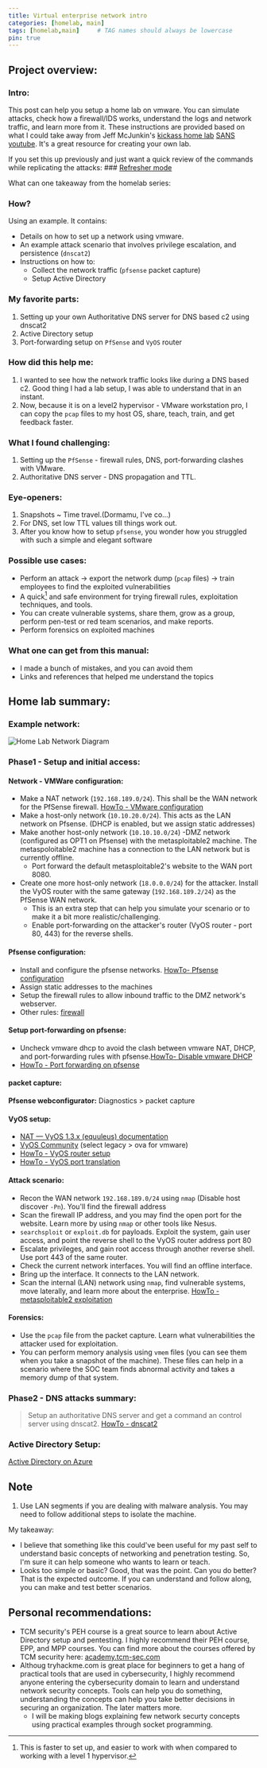 ```yaml
---
title: Virtual enterprise network intro
categories: [homelab, main]
tags: [homelab,main]     # TAG names should always be lowercase
pin: true
---
```

## Project overview:
### Intro:
This post can help you setup a home lab on vmware. You can simulate attacks, check how a firewall/IDS works, understand the logs and network traffic, and learn more from it. These instructions are provided based on what I could take away from Jeff McJunkin's [kickass home lab](http://bit.ly/kickasslab) [SANS youtube](https://youtu.be/uzqwoufhwyk). It's a great resource for creating your own lab.

If you set this up previously and just want a quick review of the commands while replicating the attacks: ### [Refresher mode](/posts/quick_version)

What can one takeaway from the homelab series:


### How?
Using an example. It contains:
- Details on how to set up a network using vmware.
- An example attack scenario that involves privilege escalation, and persistence (`dnscat2`)
- Instructions on how to:
	- Collect the network traffic (`pfsense` packet capture)
	- Setup Active Directory

### My favorite parts:
1. Setting up your own Authoritative DNS server for DNS based c2 using dnscat2
2. Active Directory setup
3. Port-forwarding setup on `PfSense` and `VyOS` router

### How did this help me:
1. I wanted to see how the network traffic looks like during a DNS based c2. Good thing I had a lab setup, I was able to understand that in an instant. 
2. Now, because it is on a level2 hypervisor - VMware workstation pro, I can copy the `pcap` files to my host OS, share, teach, train, and get feedback faster.

### What I found challenging:
1. Setting up the `PfSense` - firewall rules, DNS, port-forwarding clashes with VMware.
2. Authoritative DNS server - DNS propagation and TTL.

### Eye-openers:
1. Snapshots ~ Time travel.(Dormamu, I've co...)
2. For DNS, set low TTL values till things work out. 
3. After you know how to setup `pfsense`, you wonder how you struggled with such a simple and elegant software

### Possible use cases:
- Perform an attack -> export the network dump (`pcap` files) -> train employees to find the exploited vulnerabilities
- A quick[^1] and safe environment for trying firewall rules, exploitation techniques, and tools.
- You can create vulnerable systems, share them, grow as a group, perform pen-test or red team scenarios, and make reports.
- Perform forensics on exploited machines

### What one can get from this manual:
- I made a bunch of mistakes, and you can avoid them
- Links and references that helped me understand the topics

## Home lab summary:

### Example network:
![Home Lab Network Diagram](/assets/img/home_lab_nw.png)

### Phase1 - Setup and initial access:
#### Network - VMWare configuration:
- Make a NAT network (`192.168.189.0/24`). This shall be the WAN network for the PfSense firewall. [HowTo - VMware configuration](/posts/vmware_configuration)
- Make a host-only network (`10.10.20.0/24`). This acts as the LAN network on Pfsense. (DHCP is enabled, but we assign static addresses)
- Make another host-only network (`10.10.10.0/24`) -DMZ network (configured as OPT1 on Pfsense) with the metasploitable2 machine. The metaspoloitable2 machine has a connection to the LAN network but is currently offline.
	- Port forward the default metasploitable2's website to the WAN port 8080.
- Create one more host-only network (`18.0.0.0/24`) for the attacker. Install the VyOS router with the same gateway (`192.168.189.2/24`) as the PfSense WAN network.
	- This is an extra step that can help you simulate your scenario or to make it a bit more realistic/challenging.
	- Enable port-forwarding on the attacker's router (VyOS router - port 80, 443) for the reverse shells. 

#### Pfsense configuration:
- Install and configure the pfsense networks. [HowTo- Pfsense configuration](/posts/pfsense_configuration)
- Assign static addresses to the machines
- Setup the firewall rules to allow inbound traffic to the DMZ network's webserver.
- Other rules: [firewall](/posts/pfsense_configuration/#firewall-rules)

#### Setup port-forwarding on pfsense:
- Uncheck vmware dhcp to avoid the clash between vmware NAT, DHCP, and port-forwarding rules with pfsense.[HowTo- Disable vmware DHCP](/posts/vmware_configuration/#vmware-settings)
- [HowTo - Port forwarding on pfsense](/posts/pfsense_configuration/#port-forwarding)

#### packet capture:
**Pfsense webconfigurator:** Diagnostics > packet capture

#### VyOS setup:
- [NAT — VyOS 1.3.x (equuleus) documentation](https://docs.vyos.io/en/equuleus/configuration/nat/index.html)
- [VyOS Community](https://vyos.net/get/) (select legacy > ova for vmware)
- [HowTo - VyOS router setup](/posts/vyos_setup)
- [HowTo - VyOS port translation](/posts/vyos_setup/#vyos-router-port-translation)

#### Attack scenario:
- Recon the WAN network `192.168.189.0/24` using `nmap` (Disable host discover `-Pn`). You'll find the firewall address
- Scan the firewall IP address, and you may find the open port for the website. Learn more by using `nmap` or other tools like Nesus.
- `searchsploit` or `exploit.db` for payloads. Exploit the system, gain user access, and point the reverse shell to the VyOS router address port 80
- Escalate privileges, and gain root access through another reverse shell. Use port 443 of the same router.
- Check the current network interfaces. You will find an offline interface.
- Bring up the interface. It connects to the LAN network.
- Scan the internal (LAN) network using `nmap`, find vulnerable systems, move laterally, and learn more about the enterprise. [HowTo - metasploitable2 exploitation](/posts/quick_version)

#### Forensics:
- Use the `pcap` file from the packet capture. Learn what vulnerabilities the attacker used for exploitation.
- You can perform memory analysis using `vmem` files (you can see them when you take a snapshot of the machine). These files can help in a scenario where the SOC team finds abnormal activity and takes a memory dump of that system.

### Phase2 - DNS attacks summary:
> Setup an authoritative DNS server and get a command an control server using dnscat2. [HowTo - dnscat2](/posts/c2_over_dns)

### Active Directory Setup:
[Active Directory on Azure](https://kamran-bilgrami.medium.com/ethical-hacking-lessons-building-free-active-directory-lab-in-azure-6c67a7eddd7f)


## Note
1. Use LAN segments if you are dealing with malware analysis. You may need to follow additional steps to isolate the machine.

My takeaway:
- I believe that something like this could've been useful for my past self to understand basic concepts of networking and penetration testing. So, I'm sure it can help someone who wants to learn or teach.
- Looks too simple or basic? Good, that was the point. Can you do better? That is the expected outcome. If you can understand and follow along, you can make and test better scenarios.


## Personal recommendations:
- TCM security's PEH course is a great source to learn about Active Directory setup and pentesting. I highly recommend their PEH course, EPP, and MPP courses. You can find more about the courses offered by TCM security here: [academy.tcm-sec.com](https://academy.tcm-sec.com/courses)
- Althoug tryhackme.com is great place for beginners to get a hang of practical tools that are used in cybersecurity, I highly recommend anyone entering the cybersecurity domain to learn and understand network security concepts. Tools can help you do something, understanding the concepts can help you take better decisions in securing an organization. The later matters more.
	- I will be making blogs explaining few network securty concepts using practical examples through socket programming.


[^1]: This is faster to set up, and easier to work with when compared to working with a level 1 hypervisor.